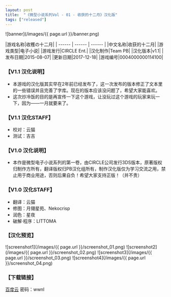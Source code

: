 ```yaml
---
layout: post
title:  "《微型小说系列Vol - 01 - 收获的十二月》汉化版"
tags: ["released"]
---
```


![banner](/images/{{ page.url }}/banner.png)

|游戏名称|收穫の十二月|
| ------ | ------ | ------ |
|中文名称|收获的十二月|
|游戏类型|电子小说|
|游戏发行|CIRCLE Ent.|
|汉化制作|Team PB|
|汉化版本|v1.1|
|发布日期|2015-08-07|
|更新日期|2017-12-18|
|游戏编号|0004000000114100|

### 【V1.1 汉化说明】
* 本游戏的汉化版其实早在2年前已经发布了，这一次发布的版本修正了文本里的一些错误并且完善了字库。现在的版本应该没问题了，希望大家能喜欢。
* 这次炒冷饭的目的是再宣传一下这个游戏，让没玩过这个游戏的玩家来玩一下，因为——一月就要来了。

### 【V1.1 汉化STAFF】
* 校对：云猫
* 测试：吉吉

### 【V1.0 汉化说明】
* 本作是微型电子小说系列的第一卷，由CIRCLE公司发行3DS版本，原著版权归制作方所有，翻译版权归PB汉化组所有，制作汉化版仅为学习交流之用，禁止用于商业用途，否则后果自负！希望大家支持正版！（并不贵）

### 【V1.0 汉化STAFF】
* 翻译：云猫
* 修图：月翎星苑、Nekocrisp
* 润色：星夜
* 破解·程序：LITTOMA

### 【汉化预览】
![screenshot1](/images/{{ page.url }}/screenshot_01.png)
![screenshot2](/images/{{ page.url }}/screenshot_02.png)
![screenshot3](/images/{{ page.url }}/screenshot_03.png)
![screenshot4](/images/{{ page.url }}/screenshot_04.png)

### 【下载链接】
[百度云](https://pan.baidu.com/s/1eSxrMLk) 密码：wwnl